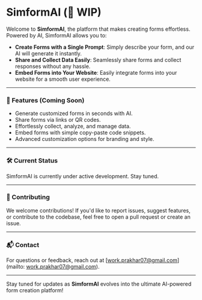 # SimformAI (🚧 WIP)

Welcome to **SimformAI**, the platform that makes creating forms effortless. Powered by AI, SimformAI allows you to:

- **Create Forms with a Single Prompt**: Simply describe your form, and our AI will generate it instantly.  
- **Share and Collect Data Easily**: Seamlessly share forms and collect responses without any hassle.  
- **Embed Forms into Your Website**: Easily integrate forms into your website for a smooth user experience.

---

### 🚀 Features (Coming Soon)
- Generate customized forms in seconds with AI.
- Share forms via links or QR codes.
- Effortlessly collect, analyze, and manage data.
- Embed forms with simple copy-paste code snippets.
- Advanced customization options for branding and style.

---

### 🛠️ Current Status
SimformAI is currently under active development. Stay tuned.

---

### 🤝 Contributing
We welcome contributions! If you'd like to report issues, suggest features, or contribute to the codebase, feel free to open a pull request or create an issue.

---

### 📬 Contact
For questions or feedback, reach out at [work.prakhar07@gmail.com](mailto: work.prakhar07@gmail.com).

---

Stay tuned for updates as **SimformAI** evolves into the ultimate AI-powered form creation platform!
